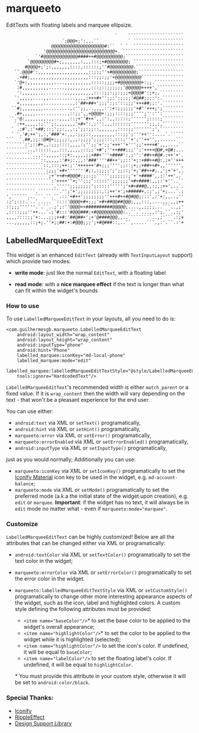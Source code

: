 # marqueeto

EditTexts with floating labels and marquee ellipsize.

```
                                         `    `````````````````````
                     `;@@@+;':,,.``           ` ```````````````````
                 @@@@@@@@@@@@@@@@@@@@#:``  ` `  ```````````````````
              '@@@@@@@@@@@@@@@@@@@@@@@@@@+. ```````````````````````
           `'#@@@@@@@@@@@@@####++#@@@@@@@@@@;``````````````````````
        `@@@@@@@@@#+;,,,,,,,:,,,:::;+#@@@@@@@@; ```````````````````
       #@@@@+;';:,,,,,,,::::,::::::;''#@@@@@@@@@.``````````````````
   ``.@@@#':,,,,,,,,,,,,,,,,,,,::;;;''+#@@@@@@@@@;`````````````````
    .+##;,,,,,,,,,,,,,,,,,,,,,,:::;;:;;'+@@@@@@@@@@````````````````
   `'@+:,,,,,,,,,,....,,,,,,,,,,:::::;;;;+#@@@@@@@@+:;;.```````````
    :#,,,,,,,,,,......,,,,,,,,,,:::;::;;;;;;'@@@@@@++++',``````````
    ':,,,,,,.,........,.,,,,,,,,,::::;;:;;:;;;+@@@@#':;+;,`````````
   `',,,,,....,,..........,,,,:+++#+'';;:':;;;;'#@##;;;:':.````````
    +,,,,,,,.,...........,:'##+##+';;;':;:'::;;;'+++##;;:'.````````
  ``#;,,,,,,,,..........,:'';;,..,,,,:':+:;;;;;;'+#''+++;';````````
   .#+,,,,,............,::;;',,+@@@@+:;;;::::;;;'''';'':'':````````
 ``.'@:,,,,,,,,.,,..,,,,::;+''#++',,:':,,:::::;'''''';::::;````````
   `:++,,,,,:;''';:,,,,,,,'+#+':,;'':,,,::::::;''''''';;,:,````````
  ` .:#',:'+##;::;';;:,,,:;';;:;;::,,,,,,,::::;;''''''';',`````````
  ` `.'#;++';,:,'###'+:,,,:;;;::,,,,,,,,,:::;;';'''++'':....`.`````
```  `.##,;;::@#@+;;;;;:,,,:;;;;';;;;:::,:::;''+';''++'',,......```
```````:';::#+,,:;;;::::,,,,:;'';;'+';;'+++''+''';;'++++#',,,....``
````````..,::::::,,,:::,,,,,:::;;'+#';''++###;;;'';'++++@@#,+@#;...
``````````..,::,,,,,::;+:,,,,,;;+##+'''+####':,;'':'##++#@#.:++'+'.
`````````````::,,,,,:'#+;:,,,:'###''''##++';;::'+;:+##++#@:,;+''+++
``````````````::,:::;++:;''++++++'#+;;;'''';;::;+;;+##++#+,,'''''',
```````````````:;;;'+#+'''''''#;:,:;;;;';';;::;'+;'##++#;.,';+'+',.
````````````````;+'++#+#@@@#;;;:;;''''';;;;;;:;'+'+####',,;:'++',.`
`````````````````:'++++''+;'';;;':::::'';;;;;;'+#+####:,,;:'+''..``
``````````````````.''''';;;;;;;;';:::::''''';'+#+###@,,:;,;++',..`.
```````````.````````.'';'+';;;;;;;;:,:;++'+';+#####+,:;',;'+;...`.;
',``````...```.``.``.::'+#++';;;;;;;;''+++#++#@#@@;:::',:'+:,,..,''
:;';:::.`..`.....``::::'@@@@+#+;;;'+#+##@@##@@@;,,,:::,....,,.,,;++
::;;;''''''.`.``..;';:''@@@@++##########@@@@@;....,,;;;;...```..,;'
,::::;;;''++...`.;'#:::'#@@@###;+#@@@@@@@@@@:..``.`...,,:';.``.,:;'
,,,,:::::;'+:...;;;++#:'##@##+';+'@####@@@,,..`````````..,;'```.:;+
...,,,,,,::;+;.''+;;##:+:#@@@;;;';+#@###::,..``,.....```.,:'.``.:'+
```

## LabelledMarqueeEditText

This widget is an enhanced `EditText` (already with `TextInputLayout` support) which provide two modes:

* **write mode**: just like the normal `EditText`, with a floating label

* **read mode**: with a **nice marquee effect** if the text is longer than what can fit within the widget's bounds

### How to use

To use `LabelledMarqueeEditText` in your layouts, all you need to do is:

    <com.guilhermesgb.marqueeto.LabelledMarqueeEditText
        android:layout_width="wrap_content"
        android:layout_height="wrap_content"
        android:inputType="phone"
        android:hint="Phone"
        labelled_marquee:iconKey="md-local-phone"
        labelled_marquee:mode="edit"
        labelled_marquee:labelledMarqueeEditTextStyle="@style/LabelledMarqueeEditTextCustom"
        tools:ignore="HardcodedText"/>

`LabelledMarqueeEditText`'s recommended width is either `match_parent` or a fixed value. If it is `wrap_content` then the width will vary depending on the text - that won't be a pleasant experience for the end user.

You can use either:

* `android:text` via XML or `setText()` programatically,
* `android:hint` via XML or `setHint()` programatically,
* `marqueeto:error` via XML or `setError()` programatically,
* `marqueeto:errorEnabled` via XML or `setErrorEnabled()` programatically,
* `android:inputType` via XML or `setInputType()` programatically,

just as you would normally; Additionally you can use:

* `marqueeto:iconKey` via XML or `setIconKey()` programatically to set the [Iconify Material](https://github.com/JoanZapata/android-iconify/blob/master/android-iconify-material/src/main/java/com/joanzapata/iconify/fonts/MaterialIcons.java) icon key to be used in the widget, e.g. `md-account-balance`;
* `marqueeto:mode` via XML or `setMode()` programatically to set the preferred mode (a.k.a the initial state of the widget upon creation), e.g. `edit` or `marquee`.
**Important**: if the widget has no text, it will always be in `edit` mode no matter what - even if `marqueeto:mode="marquee"`.

### Customize

`LabelledMarqueeEditText` can be highly customized! Below are all the attributes that can be changed either via XML or programatically:

* `android:textColor` via XML or `setTextColor()` programatically to set the text color in the widget;
* `marqueeto:errorColor` via XML or `setErrorColor()` programatically to set the error color in the widget.
* `marqueeto:labelledMarqueeEditTextStyle` via XML or `setCustomStyle()` programatically to change other more interesting appearance aspects of the widget, such as the icon, label and highlighted colors. A custom style defining the following attributes must be provided:

  * `<item name="baseColor"/>`\* to set the base color to be applied to the widget's overall appearance;
  * `<item name="highlightColor"/>`\* to set the color to be applied to the widget while it is highlighted (selected);
  * `<item name="highlightColor"/>` to set the icon's color. If undefined, it will be equal to `baseColor`;
  * `<item name="labelColor"/>` to set the floating label's color. If undefined, it will be equal to `highlightColor`.
  
  \* You must provide this attribute in your custom style, otherwise it will be set to `android:color/black`.

### Special Thanks:

* [Iconify](https://github.com/JoanZapata/android-iconify)
* [RippleEffect](https://github.com/traex/RippleEffect)
* [Design Support Library](http://android-developers.blogspot.com.br/2015/05/android-design-support-library.html)
